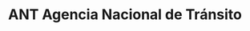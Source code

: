 ---
title: "ANT Agencia Nacional de Tránsito"
url: /quito/ant-agencia-nacional-de-transito/
shop: Autowerkstatt
---